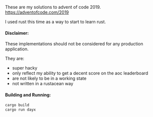 These are my solutions to advent of code 2019.
https://adventofcode.com/2019

I used rust this time as a way to start to learn rust.

#### Disclaimer:

These implementations should not be considered for any production application.

They are:
- super hacky
- only reflect my ability to get a decent score on the aoc leaderboard
- are not likely to be in a working state
- not written in a rustacean way


#### Building and Running:

``` bash
cargo build
cargo run dayx
```
